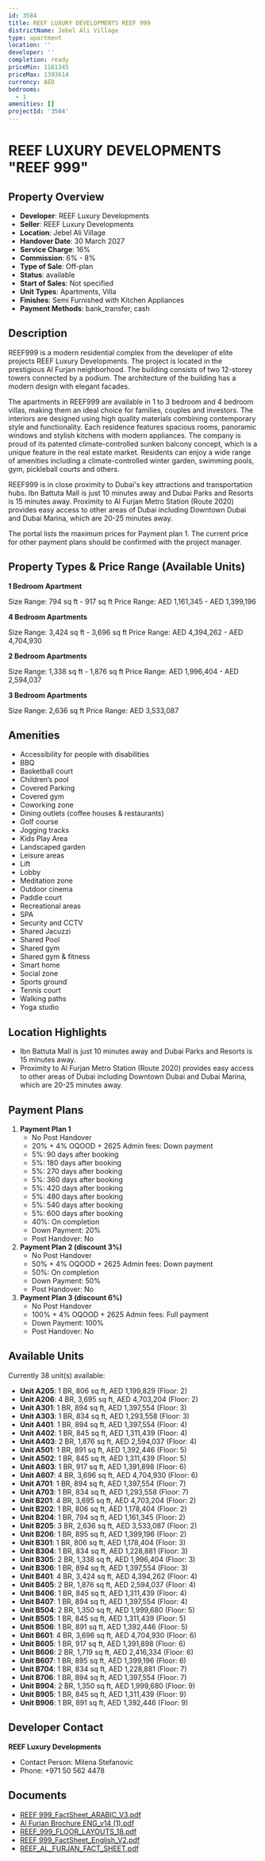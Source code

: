 ```yaml
---
id: 3584
title: REEF LUXURY DEVELOPMENTS REEF 999
districtName: Jebel Ali Village
type: apartment
location: ''
developer: ''
completion: ready
priceMin: 1161345
priceMax: 1393614
currency: AED
bedrooms:
  - 1
amenities: []
projectId: '3584'
---
```


# REEF LUXURY DEVELOPMENTS "REEF 999"

## Property Overview
- **Developer**: REEF Luxury Developments
- **Seller**: REEF Luxury Developments
- **Location**: Jebel Ali Village
- **Handover Date**: 30 March 2027
- **Service Charge**: 16%
- **Commission**: 6% - 8%
- **Type of Sale**: Off-plan
- **Status**: available
- **Start of Sales**: Not specified
- **Unit Types**: Apartments, Villa
- **Finishes**: Semi Furnished with Kitchen Appliances
- **Payment Methods**: bank_transfer, cash

## Description
REEF999 is a modern residential complex from the developer of elite projects REEF Luxury Developments. The project is located in the prestigious Al Furjan neighborhood. The building consists of two 12-storey towers connected by a podium. The architecture of the building has a modern design with elegant facades.

The apartments in REEF999 are available in 1 to 3 bedroom and 4 bedroom villas, making them an ideal choice for families, couples and investors. The interiors are designed using high quality materials combining contemporary style and functionality. Each residence features spacious rooms, panoramic windows and stylish kitchens with modern appliances. The company is proud of its patented climate-controlled sunken balcony concept, which is a unique feature in the real estate market. Residents can enjoy a wide range of amenities including a climate-controlled winter garden, swimming pools, gym,  pickleball courts and others.

REEF999 is in close proximity to Dubai's key attractions and transportation hubs. Ibn Battuta Mall is just 10 minutes away and Dubai Parks and Resorts is 15 minutes away. Proximity to Al Furjan Metro Station (Route 2020) provides easy access to other areas of Dubai including Downtown Dubai and Dubai Marina, which are 20-25 minutes away.

The portal lists the maximum prices for Payment plan 1. The current price for other payment plans should be confirmed with the project manager.

## Property Types & Price Range (Available Units)
**1 Bedroom Apartment**

Size Range: 794 sq ft - 917 sq ft
Price Range: AED 1,161,345 - AED 1,399,196

**4 Bedroom Apartments**

Size Range: 3,424 sq ft - 3,696 sq ft
Price Range: AED 4,394,262 - AED 4,704,930

**2 Bedroom Apartments**

Size Range: 1,338 sq ft - 1,876 sq ft
Price Range: AED 1,996,404 - AED 2,594,037

**3 Bedroom Apartments**

Size Range: 2,636 sq ft
Price Range: AED 3,533,087

## Amenities
- Accessibility for people with disabilities
- BBQ
- Basketball court
- Children’s pool
- Covered Parking
- Covered gym
- Coworking zone
- Dining outlets  (coffee houses & restaurants)
- Golf course
- Jogging tracks
- Kids Play Area
- Landscaped garden
- Leisure areas
- Lift
- Lobby
- Meditation zone
- Outdoor cinema
- Paddle court
- Recreational areas
- SPA
- Security and CCTV
- Shared Jacuzzi
- Shared Pool
- Shared gym
- Shared gym & fitness
- Smart home
- Social zone
- Sports ground
- Tennis court
- Walking paths
- Yoga studio

## Location Highlights
- Ibn Battuta Mall is just 10 minutes away and Dubai Parks and Resorts is 15 minutes away.
- Proximity to Al Furjan Metro Station (Route 2020) provides easy access to other areas of Dubai including Downtown Dubai and Dubai Marina, which are 20-25 minutes away.

## Payment Plans
1. **Payment Plan 1**
   - No Post Handover
   - 20% + 4% OQOOD + 2625 Admin fees: Down payment
   - 5%: 90 days after booking
   - 5%: 180 days after booking
   - 5%: 270 days after booking
   - 5%: 360 days after booking
   - 5%: 420 days after booking
   - 5%: 480 days after booking
   - 5%: 540 days after booking
   - 5%: 600 days after booking
   - 40%: On completion
   - Down Payment: 20%
   - Post Handover: No
2. **Payment Plan 2 (discount 3%)**
   - No Post Handover
   - 50% + 4% OQOOD + 2625 Admin fees: Down payment
   - 50%: On completion
   - Down Payment: 50%
   - Post Handover: No
3. **Payment Plan 3 (discount 6%)**
   - No Post Handover
   - 100% + 4% OQOOD + 2625 Admin fees: Full payment
   - Down Payment: 100%
   - Post Handover: No

## Available Units
Currently 38 unit(s) available:
- **Unit A205**: 1 BR, 806 sq ft, AED 1,199,829 (Floor: 2)
- **Unit A206**: 4 BR, 3,695 sq ft, AED 4,703,204 (Floor: 2)
- **Unit A301**: 1 BR, 894 sq ft, AED 1,397,554 (Floor: 3)
- **Unit A303**: 1 BR, 834 sq ft, AED 1,293,558 (Floor: 3)
- **Unit A401**: 1 BR, 894 sq ft, AED 1,397,554 (Floor: 4)
- **Unit A402**: 1 BR, 845 sq ft, AED 1,311,439 (Floor: 4)
- **Unit A403**: 2 BR, 1,876 sq ft, AED 2,594,037 (Floor: 4)
- **Unit A501**: 1 BR, 891 sq ft, AED 1,392,446 (Floor: 5)
- **Unit A502**: 1 BR, 845 sq ft, AED 1,311,439 (Floor: 5)
- **Unit A603**: 1 BR, 917 sq ft, AED 1,391,898 (Floor: 6)
- **Unit A607**: 4 BR, 3,696 sq ft, AED 4,704,930 (Floor: 6)
- **Unit A701**: 1 BR, 894 sq ft, AED 1,397,554 (Floor: 7)
- **Unit A703**: 1 BR, 834 sq ft, AED 1,293,558 (Floor: 7)
- **Unit B201**: 4 BR, 3,695 sq ft, AED 4,703,204 (Floor: 2)
- **Unit B202**: 1 BR, 806 sq ft, AED 1,178,404 (Floor: 2)
- **Unit B204**: 1 BR, 794 sq ft, AED 1,161,345 (Floor: 2)
- **Unit B205**: 3 BR, 2,636 sq ft, AED 3,533,087 (Floor: 2)
- **Unit B206**: 1 BR, 895 sq ft, AED 1,399,196 (Floor: 2)
- **Unit B301**: 1 BR, 806 sq ft, AED 1,178,404 (Floor: 3)
- **Unit B304**: 1 BR, 834 sq ft, AED 1,228,881 (Floor: 3)
- **Unit B305**: 2 BR, 1,338 sq ft, AED 1,996,404 (Floor: 3)
- **Unit B306**: 1 BR, 894 sq ft, AED 1,397,554 (Floor: 3)
- **Unit B401**: 4 BR, 3,424 sq ft, AED 4,394,262 (Floor: 4)
- **Unit B405**: 2 BR, 1,876 sq ft, AED 2,594,037 (Floor: 4)
- **Unit B406**: 1 BR, 845 sq ft, AED 1,311,439 (Floor: 4)
- **Unit B407**: 1 BR, 894 sq ft, AED 1,397,554 (Floor: 4)
- **Unit B504**: 2 BR, 1,350 sq ft, AED 1,999,680 (Floor: 5)
- **Unit B505**: 1 BR, 845 sq ft, AED 1,311,439 (Floor: 5)
- **Unit B506**: 1 BR, 891 sq ft, AED 1,392,446 (Floor: 5)
- **Unit B601**: 4 BR, 3,696 sq ft, AED 4,704,930 (Floor: 6)
- **Unit B605**: 1 BR, 917 sq ft, AED 1,391,898 (Floor: 6)
- **Unit B606**: 2 BR, 1,719 sq ft, AED 2,416,334 (Floor: 6)
- **Unit B607**: 1 BR, 895 sq ft, AED 1,399,196 (Floor: 6)
- **Unit B704**: 1 BR, 834 sq ft, AED 1,228,881 (Floor: 7)
- **Unit B706**: 1 BR, 894 sq ft, AED 1,397,554 (Floor: 7)
- **Unit B904**: 2 BR, 1,350 sq ft, AED 1,999,680 (Floor: 9)
- **Unit B905**: 1 BR, 845 sq ft, AED 1,311,439 (Floor: 9)
- **Unit B906**: 1 BR, 891 sq ft, AED 1,392,446 (Floor: 9)

## Developer Contact
**REEF Luxury Developments**
- Contact Person: Milena Stefanovic
- Phone: +971 50 562 4478

## Documents
- [REEF 999_FactSheet_ARABIC_V3.pdf](https://cdn.geniemap.net/2025/02/20/4Kf4iWrZL27xM9FSli3nqwLBVOXHv82zxcg0SdLR.pdf)
- [Al Furjan Brochure ENG_v14 (1).pdf](https://cdn.geniemap.net/2024/12/24/YU4kThSNXQ91yX614I0uielG4cYwUe9DVPhHeE7N.pdf)
- [REEF_999_FLOOR_LAYOUTS_18.pdf](https://cdn.geniemap.net/2024/12/26/lynPC0Iy6AzOF2p1TPDO4Fklqq16CtizTKc2HVZI.pdf)
- [REEF 999_FactSheet_English_V2.pdf](https://cdn.geniemap.net/2025/02/20/slrJVMQiiNBKmK9ftpwNCFKiov4c7q01jOKBwQmN.pdf)
- [REEF_AL_FURJAN_FACT_SHEET.pdf](https://cdn.geniemap.net/2024/12/26/EnvQiyiOj1fdZ8WPUzg3hJF1tEbitjZ1syG2VhYG.pdf)

